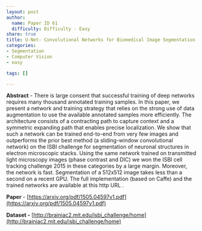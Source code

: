 ```yaml
---
layout: post
author:
  name: Paper ID 61
  difficulty: Difficulty - Easy
share: true
title: U-Net- Convolutional Networks for Biomedical Image Segmentation
categories:
- Segmentation
- Computer Vision
- easy

tags: []

---
```

**Abstract** - There is large consent that successful training of deep networks requires many thousand annotated training samples. In this paper, we present a network and training strategy that relies on the strong use of data augmentation to use the available annotated samples more efficiently. The architecture consists of a contracting path to capture context and a symmetric expanding path that enables precise localization. We show that such a network can be trained end-to-end from very few images and outperforms the prior best method (a sliding-window convolutional network) on the ISBI challenge for segmentation of neuronal structures in electron microscopic stacks. Using the same network trained on transmitted light microscopy images (phase contrast and DIC) we won the ISBI cell tracking challenge 2015 in these categories by a large margin. Moreover, the network is fast. Segmentation of a 512x512 image takes less than a second on a recent GPU. The full implementation (based on Caffe) and the trained networks are available at this http URL . 

**Paper** - [https://arxiv.org/pdf/1505.04597v1.pdf](https://arxiv.org/pdf/1505.04597v1.pdf)

**Dataset -** [http://brainiac2.mit.edu/isbi_challenge/home](http://brainiac2.mit.edu/isbi_challenge/home)
    